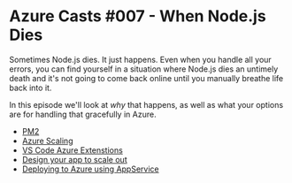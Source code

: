 # Azure Casts #007 - When Node.js Dies

Sometimes Node.js dies. It just happens. Even when you handle all your errors, you can find yourself in a situation where Node.js dies an untimely death and it's not going to come back online until you manually breathe life back into it.

In this episode we'll look at _why_ that happens, as well as what your options are for handling that gracefully in Azure.

 - [PM2](http://pm2.keymetrics.io)
 - [Azure Scaling](https://docs.microsoft.com/en-us/azure/app-service/web-sites-scale?WT.mc_id=azurecast_007-github-burkeholland)
 - [VS Code Azure Extenstions](https://code.visualstudio.com/docs/azure/extensions?WT.mc_id=azurecast_007-github-burkeholland)
 - [Design your app to scale out](https://docs.microsoft.com/azure/architecture/guide/design-principles/scale-out?WT.mc_id=azurecast_007-github-burkeholland)
 - [Deploying to Azure using AppService](https://code.visualstudio.com/tutorials/app-service-extension/getting-started?WT.mc_id=azurecast_007-github-burkeholland)
